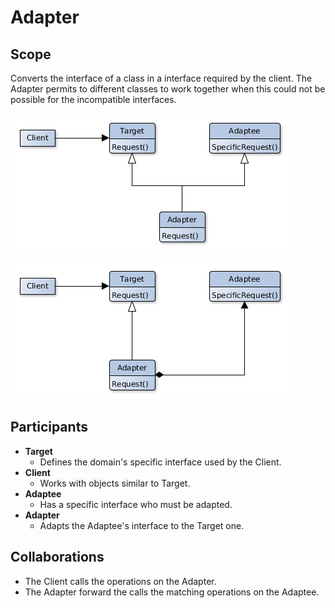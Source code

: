 # Adapter

## Scope

Converts the interface of a class in a interface required by the client.
The Adapter permits to different classes to work together when this could not be possible for the incompatible
interfaces.

![Class Diagram](adapter_inheritance.png)

![Class Diagram](adapter_composition.png)

## Participants

- **Target**
    - Defines the domain's specific interface used by the Client.
- **Client**
    - Works with objects similar to Target.
- **Adaptee**
    - Has a specific interface who must be adapted.
- **Adapter**
    - Adapts the Adaptee's interface to the Target one.

## Collaborations

- The Client calls the operations on the Adapter.
- The Adapter forward the calls the matching operations on the Adaptee.
